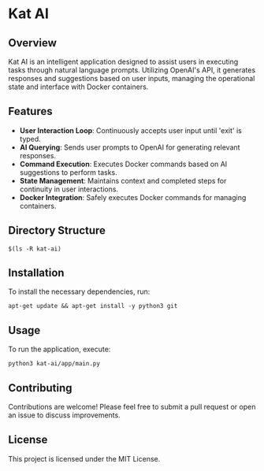 # Kat AI

## Overview

Kat AI is an intelligent application designed to assist users in executing tasks through natural language prompts. Utilizing OpenAI's API, it generates responses and suggestions based on user inputs, managing the operational state and interface with Docker containers.

## Features

- **User Interaction Loop**: Continuously accepts user input until 'exit' is typed.
- **AI Querying**: Sends user prompts to OpenAI for generating relevant responses.
- **Command Execution**: Executes Docker commands based on AI suggestions to perform tasks.
- **State Management**: Maintains context and completed steps for continuity in user interactions.
- **Docker Integration**: Safely executes Docker commands for managing containers.

## Directory Structure

```
$(ls -R kat-ai)
```

## Installation

To install the necessary dependencies, run:

```
apt-get update && apt-get install -y python3 git
```

## Usage

To run the application, execute:

```
python3 kat-ai/app/main.py
```

## Contributing

Contributions are welcome! Please feel free to submit a pull request or open an issue to discuss improvements.

## License

This project is licensed under the MIT License.
